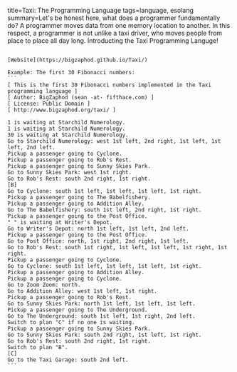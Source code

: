 title=Taxi: The Programming Language
tags=language, esolang
summary=Let's be honest here, what does a programmer fundamentally do? A programmer moves data from one memory location to another. In this respect, a programmer is not unlike a taxi driver, who moves people from place to place all day long. Introducting the Taxi Programming Languge!
~~~~~~

[Website](https://bigzaphod.github.io/Taxi/)

Example: The first 30 Fibonacci numbers:
```
[ This is the first 30 Fibonacci numbers implemented in the Taxi programming language ]
[ Author: BigZaphod (sean -at- fifthace.com) ]
[ License: Public Domain ]
[ http://www.bigzaphod.org/taxi/ ]

1 is waiting at Starchild Numerology.
1 is waiting at Starchild Numerology.
30 is waiting at Starchild Numerology.
Go to Starchild Numerology: west 1st left, 2nd right, 1st left, 1st left, 2nd left.
Pickup a passenger going to Cyclone.
Pickup a passenger going to Rob's Rest.
Pickup a passenger going to Sunny Skies Park.
Go to Sunny Skies Park: west 1st right.
Go to Rob's Rest: south 2nd right, 1st right.
[B]
Go to Cyclone: south 1st left, 1st left, 1st left, 1st right.
Pickup a passenger going to The Babelfishery.
Pickup a passenger going to Addition Alley.
Go to The Babelfishery: south 1st left, 2nd right, 1st right.
Pickup a passenger going to the Post Office.
" " is waiting at Writer's Depot.
Go to Writer's Depot: north 1st left, 1st left, 2nd left.
Pickup a passenger going to the Post Office.
Go to Post Office: north, 1st right, 2nd right, 1st left.
Go to Rob's Rest: south 1st right, 1st left, 1st left, 1st right, 1st right.
Pickup a passenger going to Cyclone.
Go to Cyclone: south 1st left, 1st left, 1st left, 1st right.
Pickup a passenger going to Addition Alley.
Pickup a passenger going to Cyclone.
Go to Zoom Zoom: north.
Go to Addition Alley: west 1st left, 1st right.
Pickup a passenger going to Rob's Rest.
Go to Sunny Skies Park: north 1st left, 1st left, 1st left.
Pickup a passenger going to The Underground.
Go to The Underground: south 1st left, 1st right, 2nd left.
Switch to plan "C" if no one is waiting.
Pickup a passenger going to Sunny Skies Park.
Go to Sunny Skies Park: south 2nd right, 1st left, 1st right.
Go to Rob's Rest: south 2nd right, 1st right.
Switch to plan "B".
[C]
Go to the Taxi Garage: south 2nd left.
```